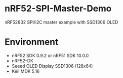 # nRF52-SPI-Master-Demo
nRF52832 SPI/I2C master example with SSD1306 OLED 

# Environment
* nRF52 SDK 0.9.2 or nRF51 SDK 10.0.0
* nRF52-DK
* Seeed OLED Display SSD1306 (128x64)
* Keil MDK 5.16

